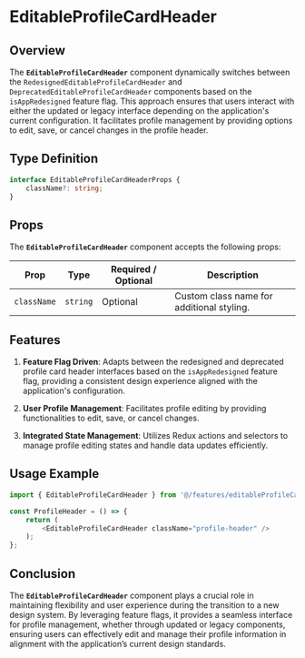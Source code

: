 # EditableProfileCardHeader

## Overview
The **`EditableProfileCardHeader`**  component dynamically switches between the `RedesignedEditableProfileCardHeader` and `DeprecatedEditableProfileCardHeader` components based on the `isAppRedesigned` feature flag. 
This approach ensures that users interact with either the updated or legacy interface depending on the application's current configuration. 
It facilitates profile management by providing options to edit, save, or cancel changes in the profile header.

## Type Definition 
```typescript
interface EditableProfileCardHeaderProps {
    className?: string;
}
```

## Props
The **`EditableProfileCardHeader`** component accepts the following props:

| Prop          | Type                    | Required / Optional | Description                                                                |
|---------------|-------------------------|----------------------|----------------------------------------------------------------------------|
| `className`    | `string`                | Optional             | Custom class name for additional styling.                                  |


## Features
1. **Feature Flag Driven**: Adapts between the redesigned and deprecated profile card header interfaces based on the `isAppRedesigned` feature flag, providing a consistent design experience aligned with the application's configuration.

2. **User Profile Management**: Facilitates profile editing by providing functionalities to edit, save, or cancel changes.

3. **Integrated State Management**: Utilizes Redux actions and selectors to manage profile editing states and handle data updates efficiently.

## Usage Example
```typescript jsx
import { EditableProfileCardHeader } from '@/features/editableProfileCardr/EditableProfileCardHeader';

const ProfileHeader = () => {
    return (
        <EditableProfileCardHeader className="profile-header" />
    );
};
```
## Conclusion
The **`EditableProfileCardHeader`**  component plays a crucial role in maintaining flexibility and user experience during the transition to a new design system. By leveraging feature flags, it provides a seamless interface for profile management, whether through updated or legacy components, ensuring users can effectively edit and manage their profile information in alignment with the application’s current design standards.

